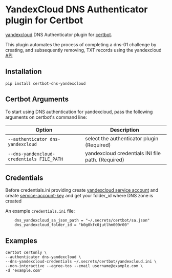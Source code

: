 YandexCloud DNS Authenticator plugin for Certbot
================================================

[yandexcloud](https://cloud.yandex.ru/) DNS Authenticator plugin for [certbot](https://certbot.eff.org/).

This plugin automates the process of completing a dns-01 challenge by creating, and subsequently removing, TXT records using the yandexcloud [API](https://github.com/yandex-cloud/cloudapi)

Installation
------------
    pip install certbot-dns-yandexcloud

Certbot Arguments
---------------

To start using DNS authentication for yandexcloud, pass the following arguments on certbot's command line:

Option|Description|
---|---|
`--authenticator dns-yandexcloud`|select the authenticator plugin (Required)|
`--dns-yandexcloud-credentials FILE_PATH`|yandexcloud credentials INI file path. (Required)|

Credentials
-----------

Before credentials.ini providing create [yandexcloud service account](https://cloud.yandex.ru/docs/iam/operations/sa/create) and create [service-account-key](https://cloud.yandex.ru/docs/cli/operations/authentication/service-account) and get your folder_id where DNS zone is created

An example `credentials.ini` file:

``` {.sourceCode .ini}
    dns_yandexcloud_sa_json_path = "~/.secrets/certbot/sa.json"
    dns_yandexcloud_folder_id = "b0g0kfc0jutlhm000r00"
```

Examples
--------
    certbot certonly \
    --authenticator dns-yandexcloud \
    --dns-yandexcloud-credentials ~/.secrets/certbot/yandexcloud.ini \
    --non-interactive --agree-tos --email username@example.com \
    -d 'example.com'
